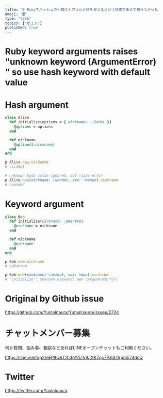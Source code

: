 ```yaml
---
title: "# Rubyでハッシュの引数にデフォルト値を渡せるという基本をまるで知らなかった。もうキーワード引数のエラーに怯えない。"
emoji: "🖥"
type: "tech"
topics: ["ポエム"]
published: true
---
```


# Ruby keyword arguments raises "unknown keyword (ArgumentError) " so use hash keyword with default value

# Hash argument

```rb
class Alice
  def initialize(options = { nickname: :liddel })
    @options = options
  end

  def nickname
    @options[:nickname]
  end
end

p Alice.new.nickname
# :liddel

# unknown hash value ignored, not raise error
p Alice.new(nickname: :wonder, sex: :woman).nickname
# :wonder
```

# Keyword argument

```rb
class Bob
  def initialize(nickname: :phantom)
    @nickname = nickname
  end

  def nickname
    @nickname
  end
end

p Bob.new.nickname
# :phantom

p Bob.new(nickname: :animal, sex: :man).nickname
# `initialize': unknown keyword: sex (ArgumentError)

```

# Original by Github issue

https://github.com/YumaInaura/YumaInaura/issues/2724








<!-- Update From Qiita API -->

# チャットメンバー募集


何か質問、悩み事、相談などあればLINEオープンチャットもご利用ください。

https://line.me/ti/g2/eEPltQ6Tzh3pYAZV8JXKZqc7PJ6L0rpm573dcQ





# Twitter


https://twitter.com/YumaInaura


<!-- Update From Qiita API -->


